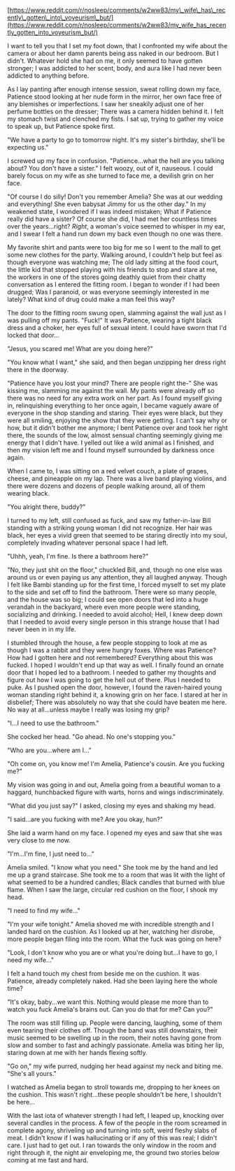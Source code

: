 [https://www.reddit.com/r/nosleep/comments/w2ww83/my\_wife\_has\_recently\_gotten\_into\_voyeurism\_but/](https://www.reddit.com/r/nosleep/comments/w2ww83/my_wife_has_recently_gotten_into_voyeurism_but/)

I want to tell you that I set my foot down, that I confronted my wife about the camera or about her damn parents being ass naked in our bedroom. But I didn't. Whatever hold she had on me, it only seemed to have gotten stronger; I was addicted to her scent, body, and aura like I had never been addicted to anything before. 

 As I lay panting after enough intense session, sweat rolling down my face, Patience stood looking at her nude form in the mirror, her own face free of any blemishes or imperfections. I saw her sneakily adjust one of her perfume bottles on the dresser; There was a camera hidden behind it. I felt my stomach twist and clenched my fists. I sat up, trying to gather my voice to speak up, but Patience spoke first. 

 "We have a party to go to tomorrow night. It's my sister's birthday, she'll be expecting us." 

 I screwed up my face in confusion. "Patience...what the hell are you talking about? You don't have a sister." I felt woozy, out of it, nauseous. I could barely focus on my wife as she turned to face me, a devilish grin on her face. 

 "Of course I do silly! Don't you remember Amelia? She was at our wedding and everything! She even babysat Jimmy for us the other day." In my weakened state, I wondered if I was indeed mistaken; What if Patience really did have a sister? Of course she did, I had met her countless times over the years...right? *Right*, a woman's voice seemed to whisper in my ear, and I swear I felt a hand run down my back even though no one was there. 

 My favorite shirt and pants were too big for me so I went to the mall to get some new clothes for the party. Walking around, I couldn't help but feel as though everyone was watching me; The old lady sitting at the food court, the little kid that stopped playing with his friends to stop and stare at me, the workers in one of the stores going deathly quiet from their chatty conversation as I entered the fitting room. I began to wonder if I had been drugged; Was I paranoid, or was everyone seemingly interested in me lately? What kind of drug could make a man feel this way? 

 The door to the fitting room swung open, slamming against the wall just as I was pulling off my pants. "Fuck!" It was Patience, wearing a tight black dress and a choker, her eyes full of sexual intent. I could have sworn that I'd locked that door...

 "Jesus, you scared me! What are you doing here?" 

 "You know what I want," she said, and then began unzipping her dress right there in the doorway. 

 "Patience have you lost your mind? There are people right the-" She was kissing me, slamming me against the wall. My pants were already off so there was no need for any extra work on her part. As I found myself giving in, relinquishing everything to her once again, I became vaguely aware of everyone in the shop standing and staring. Their eyes were black, but they were all smiling, enjoying the show that they were getting.  I can't say why or how, but it didn't bother me anymore; I bent Patience over and took her right there, the sounds of the low, almost sensual chanting seemingly giving me energy that I didn't have. I yelled out like a wild animal as I finished, and then my vision left me and I found myself surrounded by darkness once again. 

 When I came to, I was sitting on a red velvet couch, a plate of grapes, cheese, and pineapple on my lap. There was a live band playing violins, and there were dozens and dozens of people walking around, all of them wearing black. 

 "You alright there, buddy?" 

 I turned to my left, still confused as fuck, and saw my father-in-law Bill standing with a striking young woman I did not recognize. Her hair was black, her eyes a vivid green that seemed to be staring directly into my soul, completely invading whatever personal space I had left. 

 "Uhhh, yeah, I'm fine. Is there a bathroom here?" 

 "No, they just shit on the floor," chuckled Bill, and, though no one else was around us or even paying us any attention, they all laughed anyway. Though I felt like Bambi standing up for the first time, I forced myself to set my plate to the side and set off to find the bathroom. There were so many people, and the house was so big; I could see open doors that led into a huge verandah in the backyard, where even more people were standing, socializing and drinking. I needed to avoid alcohol; Hell, I knew deep down that I needed to avoid every single person in this strange house that I had never been in in my life. 

 I stumbled through the house, a few people stopping to look at me as though I was a rabbit and they were hungry foxes. Where was Patience? How had I gotten here and not remembered? Everything about this was fucked. I hoped I wouldn't end up that way as well. I finally found an ornate door that I hoped led to a bathroom. I needed to gather my thoughts and figure out how I was going to get the hell out of there. Plus I needed to puke. As I pushed open the door, however, I found the raven-haired young woman standing right behind it, a knowing grin on her face. I stared at her in disbelief; There was absolutely no way that she could have beaten me here. No way at all...unless maybe I really was losing my grip? 

 "I...I need to use the bathroom." 

 She cocked her head. "Go ahead. No one's stopping you." 

"Who are you...where am I..." 

 "Oh come on, you know me! I'm Amelia, Patience's cousin. Are you fucking me?" 

 My vision was going in and out, Amelia going from a beautiful woman to a haggard, hunchbacked figure with warts, horns and wings indiscriminately. 

 "What did you just say?" I asked, closing my eyes and shaking my head. 

 "I said...are you fucking with me? Are you okay, hun?" 

 She laid a warm hand on my face. I opened my eyes and saw that she was very close to me now. 

 "I'm...I'm fine, I just need to..." 

 Amelia smiled. "I know what you need." She took me by the hand and led me up a grand staircase. She took me to a room that was lit with the light of what seemed to be a hundred candles; Black candles that burned with blue flame. When I saw the large, circular red cushion on the floor, I shook my head. 

 "I need to find my wife..." 

 "I'm your wife tonight." Amelia shoved me with incredible strength and I landed hard on the cushion. As I looked up at her, watching her disrobe, more people began filing into the room. What the fuck was going on here? 

 "Look, I don't know who you are or what you're doing but...I have to go, I need my wife..." 

 I felt a hand touch my chest from beside me on the cushion. It was Patience, already completely naked. Had she been laying here the whole time? 

 "It's okay, baby...we want this. Nothing would please me more than to watch you fuck Amelia's brains out. Can you do that for me? Can you?" 

 The room was still filling up. People were dancing, laughing, some of them even tearing their clothes off. Though the band was still downstairs, their music seemed to be swelling up in the room, their notes having gone from slow and somber to fast and achingly passionate. Amelia was biting her lip, staring down at me with her hands flexing softly. 

 "Go on," my wife purred, nudging her head against my neck and biting me. "She's all yours." 

 I watched as Amelia began to stroll towards me, dropping to her knees on the cushion. This wasn't right...these people shouldn't be here, I shouldn't be here...

 With the last iota of whatever strength I had left, I leaped up, knocking over several candles in the process. A few of the people in the room screamed in complete agony, shriveling up and turning into soft, weird fleshy slabs of meat. I didn't know if I was hallucinating or if any of this was real; I didn't care. I just had to get out. I ran towards the only window in the room and right through it, the night air enveloping me, the ground two stories below coming at me fast and hard.